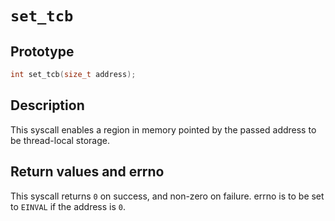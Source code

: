 # `set_tcb`

## Prototype

```c
int set_tcb(size_t address);
```

## Description

This syscall enables a region in memory pointed by the passed address to be
thread-local storage.

## Return values and errno

This syscall returns `0` on success, and non-zero on failure.
errno is to be set to `EINVAL` if the address is `0`.
